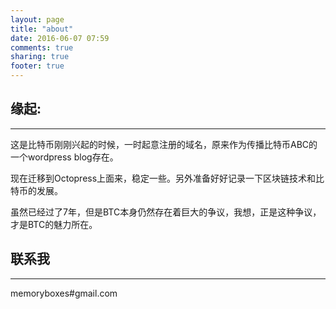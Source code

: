 ```yaml
---
layout: page
title: "about"
date: 2016-06-07 07:59
comments: true
sharing: true
footer: true
---
```


## 缘起:

-----------------------------

这是比特币刚刚兴起的时候，一时起意注册的域名，原来作为传播比特币ABC的一个wordpress blog存在。

现在迁移到Octopress上面来，稳定一些。另外准备好好记录一下区块链技术和比特币的发展。

虽然已经过了7年，但是BTC本身仍然存在着巨大的争议，我想，正是这种争议，才是BTC的魅力所在。


## 联系我

-----------------------------

memoryboxes#gmail.com
